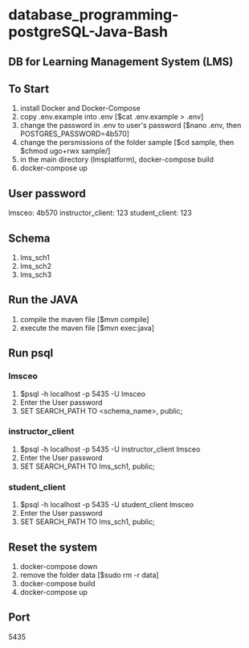 # database_programming-postgreSQL-Java-Bash

## DB for Learning Management System (LMS)

## To Start

1. install Docker and Docker-Compose
2. copy .env.example into .env [$cat .env.example > .env]
3. change the password in .env to user's password [$nano .env, then POSTGRES_PASSWORD=4b570]
4. change the persmissions of the folder sample [$cd sample, then $chmod ugo+rwx sample/]
5. in the main directory (lmsplatform), docker-compose build
6. docker-compose up

## User password

lmsceo: 4b570
instructor_client: 123
student_client: 123

## Schema

1. lms_sch1
2. lms_sch2
3. lms_sch3

## Run the JAVA

1. compile the maven file [$mvn compile]
2. execute the maven file [$mvn exec:java]

## Run psql

### lmsceo

1. $psql -h localhost -p 5435 -U lmsceo
2. Enter the User password
3. SET SEARCH_PATH TO <schema_name>, public;

### instructor_client

1. $psql -h localhost -p 5435 -U instructor_client lmsceo
2. Enter the User password
3. SET SEARCH_PATH TO lms_sch1, public;

### student_client

1. $psql -h localhost -p 5435 -U student_client lmsceo
2. Enter the User password
3. SET SEARCH_PATH TO lms_sch1, public;

## Reset the system

1. docker-compose down
2. remove the folder data [$sudo rm -r data]
3. docker-compose build
4. docker-compose up

## Port

5435
